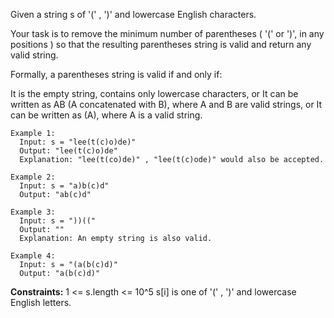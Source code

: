 Given a string s of '(' , ')' and lowercase English characters. 

Your task is to remove the minimum number of parentheses ( '(' or ')', in any positions ) 
so that the resulting parentheses string is valid and return any valid string.

Formally, a parentheses string is valid if and only if:

It is the empty string, contains only lowercase characters, or
It can be written as AB (A concatenated with B), where A and B are valid strings, or
It can be written as (A), where A is a valid string.
 
``` 
Example 1:
  Input: s = "lee(t(c)o)de)"
  Output: "lee(t(c)o)de"
  Explanation: "lee(t(co)de)" , "lee(t(c)ode)" would also be accepted.

Example 2:
  Input: s = "a)b(c)d"
  Output: "ab(c)d"

Example 3:
  Input: s = "))(("
  Output: ""
  Explanation: An empty string is also valid.

Example 4:
  Input: s = "(a(b(c)d)"
  Output: "a(b(c)d)"
``` 

**Constraints:**
  1 <= s.length <= 10^5
  s[i] is one of  '(' , ')' and lowercase English letters.
